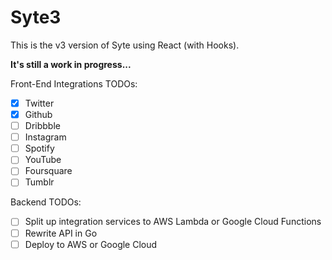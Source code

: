 # Syte3

This is the v3 version of Syte using React (with Hooks).

**It's still a work in progress...**

Front-End Integrations TODOs:

- [x] Twitter
- [x] Github
- [ ] Dribbble
- [ ] Instagram
- [ ] Spotify
- [ ] YouTube
- [ ] Foursquare
- [ ] Tumblr

Backend TODOs:

- [ ] Split up integration services to AWS Lambda or Google Cloud Functions
- [ ] Rewrite API in Go
- [ ] Deploy to AWS or Google Cloud

